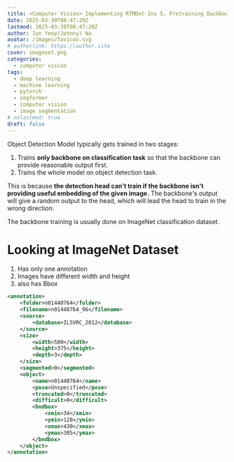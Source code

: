 ```yaml
---
title: <Computer Vision> Implementing RTMDet-Ins 5. Pretraining Backbone on ImageNet
date: 2025-03-30T08:47:20Z
lastmod: 2025-03-30T08:47:20Z
author: Jun Yeop(Johnny) Na
avatar: /images/favicon.svg
# authorlink: https://author.site
cover: imagenet.png
categories:
  - computer vision
tags:
  - deep learning
  - machine learning
  - pytorch
  - segformer
  - computer vision
  - image segmentation
# nolastmod: true
draft: false
---
```


Object Detection Model typically gets trained in two stages:

1. Trains **only backbone on classification task** so that the backbone can provide reasonable output first.
2. Trains the whole model on object detection task.

This is because **the detection head can't train if the backbone isn't providing useful embedding of the given image.** The backbone's output
will give a random output to the head, which will lead the head to train in the wrong direction.

The backbone training is usually done on ImageNet classification dataset.


# Looking at ImageNet Dataset
1) Has only one annotation
2) Images have different width and height
3) also has Bbox

```xml
<annotation>
	<folder>n01440764</folder>
	<filename>n01440764_96</filename>
	<source>
		<database>ILSVRC_2012</database>
	</source>
	<size>
		<width>500</width>
		<height>375</height>
		<depth>3</depth>
	</size>
	<segmented>0</segmented>
	<object>
		<name>n01440764</name>
		<pose>Unspecified</pose>
		<truncated>0</truncated>
		<difficult>0</difficult>
		<bndbox>
			<xmin>34</xmin>
			<ymin>128</ymin>
			<xmax>430</xmax>
			<ymax>305</ymax>
		</bndbox>
	</object>
</annotation>
```